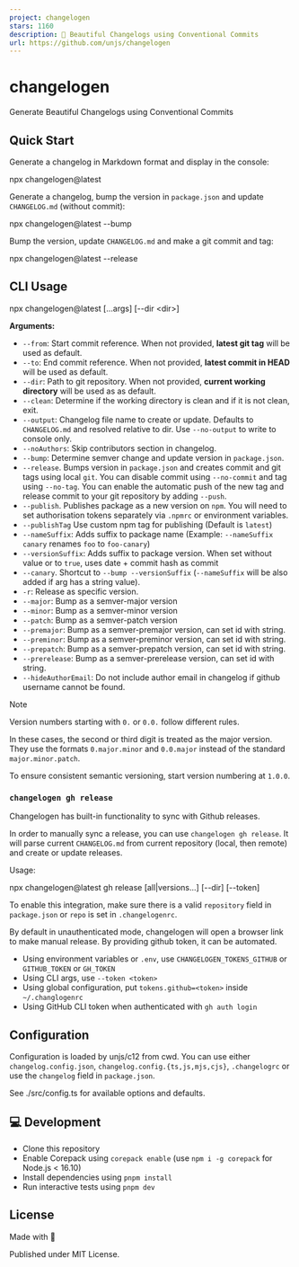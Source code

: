 ```yaml
---
project: changelogen
stars: 1160
description: 💅 Beautiful Changelogs using Conventional Commits
url: https://github.com/unjs/changelogen
---
```


changelogen
===========

Generate Beautiful Changelogs using Conventional Commits

Quick Start
-----------

Generate a changelog in Markdown format and display in the console:

npx changelogen@latest

Generate a changelog, bump the version in `package.json` and update `CHANGELOG.md` (without commit):

npx changelogen@latest --bump

Bump the version, update `CHANGELOG.md` and make a git commit and tag:

npx changelogen@latest --release

CLI Usage
---------

npx changelogen@latest \[...args\] \[--dir <dir\>\]

**Arguments:**

-   `--from`: Start commit reference. When not provided, **latest git tag** will be used as default.
-   `--to`: End commit reference. When not provided, **latest commit in HEAD** will be used as default.
-   `--dir`: Path to git repository. When not provided, **current working directory** will be used as as default.
-   `--clean`: Determine if the working directory is clean and if it is not clean, exit.
-   `--output`: Changelog file name to create or update. Defaults to `CHANGELOG.md` and resolved relative to dir. Use `--no-output` to write to console only.
-   `--noAuthors`: Skip contributors section in changelog.
-   `--bump`: Determine semver change and update version in `package.json`.
-   `--release`. Bumps version in `package.json` and creates commit and git tags using local `git`. You can disable commit using `--no-commit` and tag using `--no-tag`. You can enable the automatic push of the new tag and release commit to your git repository by adding `--push`.
-   `--publish`. Publishes package as a new version on `npm`. You will need to set authorisation tokens separately via `.npmrc` or environment variables.
-   `--publishTag` Use custom npm tag for publishing (Default is `latest`)
-   `--nameSuffix`: Adds suffix to package name (Example: `--nameSuffix canary` renames `foo` to `foo-canary`)
-   `--versionSuffix`: Adds suffix to package version. When set without value or to `true`, uses date + commit hash as commit
-   `--canary`. Shortcut to `--bump --versionSuffix` (`--nameSuffix` will be also added if arg has a string value).
-   `-r`: Release as specific version.
-   `--major`: Bump as a semver-major version
-   `--minor`: Bump as a semver-minor version
-   `--patch`: Bump as a semver-patch version
-   `--premajor`: Bump as a semver-premajor version, can set id with string.
-   `--preminor`: Bump as a semver-preminor version, can set id with string.
-   `--prepatch`: Bump as a semver-prepatch version, can set id with string.
-   `--prerelease`: Bump as a semver-prerelease version, can set id with string.
-   `--hideAuthorEmail`: Do not include author email in changelog if github username cannot be found.

Note

Version numbers starting with `0.` or `0.0.` follow different rules.

In these cases, the second or third digit is treated as the major version. They use the formats `0.major.minor` and `0.0.major` instead of the standard `major.minor.patch`.

To ensure consistent semantic versioning, start version numbering at `1.0.0`.

### `changelogen gh release`

Changelogen has built-in functionality to sync with Github releases.

In order to manually sync a release, you can use `changelogen gh release`. It will parse current `CHANGELOG.md` from current repository (local, then remote) and create or update releases.

Usage:

npx changelogen@latest gh release \[all|versions...\] \[--dir\] \[--token\]

To enable this integration, make sure there is a valid `repository` field in `package.json` or `repo` is set in `.changelogenrc`.

By default in unauthenticated mode, changelogen will open a browser link to make manual release. By providing github token, it can be automated.

-   Using environment variables or `.env`, use `CHANGELOGEN_TOKENS_GITHUB` or `GITHUB_TOKEN` or `GH_TOKEN`
-   Using CLI args, use `--token <token>`
-   Using global configuration, put `tokens.github=<token>` inside `~/.changlogenrc`
-   Using GitHub CLI token when authenticated with `gh auth login`

Configuration
-------------

Configuration is loaded by unjs/c12 from cwd. You can use either `changelog.config.json`, `changelog.config.{ts,js,mjs,cjs}`, `.changelogrc` or use the `changelog` field in `package.json`.

See ./src/config.ts for available options and defaults.

💻 Development
--------------

-   Clone this repository
-   Enable Corepack using `corepack enable` (use `npm i -g corepack` for Node.js < 16.10)
-   Install dependencies using `pnpm install`
-   Run interactive tests using `pnpm dev`

License
-------

Made with 💛

Published under MIT License.

